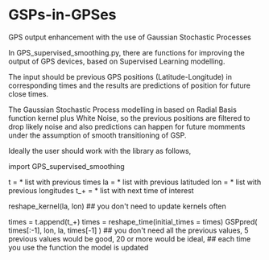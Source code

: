 # GSPs-in-GPSes
GPS output enhancement with the use of Gaussian Stochastic Processes

In GPS_supervised_smoothing.py, there are functions for improving the output of GPS devices, based on Supervised Learning modelling. 

The input should be previous GPS positions (Latitude-Longitude) in corresponding times and the results are predictions of position for future close times. 

The Gaussian Stochastic Process modelling in based on Radial Basis function kernel plus White Noise, so the previous positions are filtered to drop likely noise and also predictions can happen for future momments under the assumption of smooth transitioning of GSP.

Ideally the user should work with the library as follows,

import GPS_supervised_smoothing

t = * list with previous times
la = * list with previous latituded
lon = * list with previous longitudes
t_+ = * list with next time of interest

reshape_kernel(la, lon) ## you don't need to update kernels often 

times = t.append(t_+) 
times = reshape_time(initial_times = times)
GSPpred( times[:-1], lon, la, times[-1] ) ## you don't need all the previous values, 5 previous values would be good, 20 or more would be ideal, 
                                          ## each time you use the function the model is updated
